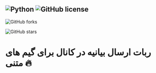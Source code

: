 ![Python](https://img.shields.io/badge/python-3670A0?style=for-the-badge&logo=python&logoColor=ffdd54) ![GitHub license](https://github.com/imahdiahz/tweet/blob/main/LICENSE)
-
![GitHub forks](https://GitHub.com/imahdiahz/tweet/network/)

![GitHub stars](https://GitHub.com/imahdiahz/tweet/stargazers/)
# ربات ارسال بیانیه در کانال برای گیم های متنی 🔥